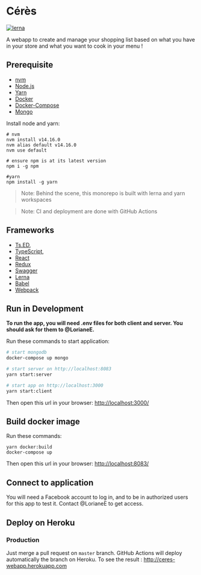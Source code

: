 # Cérès
[![lerna](https://img.shields.io/badge/maintained%20with-lerna-cc00ff.svg)](https://lerna.js.org/)

A webapp to create and manage your shopping list based on what you have in your store and what you want to cook
in your menu !

## Prerequisite

* [nvm](https://github.com/creationix/nvm)
* [Node.js](https://nodejs.org)
* [Yarn](https://yarnpkg.com/)
* [Docker](https://docs.docker.com/install/#supported-platforms)
* [Docker-Compose](https://docs.docker.com/compose/install)
* [Mongo](https://www.mongodb.com/cloud/atlas/lp/general/try?jmp=search&utm_source=google&utm_campaign=GS_EMEA_France_Search_Brand_Atlas_Desktop&utm_term=mongoose%20db&utm_device=c&utm_network=g&utm_medium=cpc_paid_search&utm_matchtype=e&utm_cid=1718986507&utm_asagid=66929792586&utm_adid=335279326559&gclid=CjwKCAjwmZbpBRAGEiwADrmVXq_2s6PG9-0ZS7WPKrPimFgxC9es_lMXgkRVS00F6RzggCNFgoCIiRoCNj4QAvD_BwE)

Install node and yarn:
```
# nvm
nvm install v14.16.0
nvm alias default v14.16.0
nvm use default

# ensure npm is at its latest version
npm i -g npm

#yarn
npm install -g yarn
```

> Note: Behind the scene, this monorepo is built with lerna and yarn workspaces

> Note: CI and deployment are done with GitHub Actions

## Frameworks

* [Ts.ED](https://tsed.io/),
* [TypeScript](https://www.typescriptlang.org/),
* [React](https://fr.reactjs.org/)
* [Redux](https://redux.js.org/)
* [Swagger](http://swagger.io/)
* [Lerna](https://lerna.js.org/)
* [Babel](https://babeljs.io/)
* [Webpack](https://webpack.js.org/)

## Run in Development

**To run the app, you will need .env files for both client and server. You should ask for them to @LorianeE.**

Run these commands to start application:
```sh
# start mongodb
docker-compose up mongo

# start server on http://localhost:8083
yarn start:server

# start app on http://localhost:3000
yarn start:client
```

Then open this url in your browser: [http://localhost:3000/](http://localhost:3000/)

## Build docker image

Run these commands:
```
yarn docker:build
docker-compose up
```

Then open this url in your browser: [http://localhost:8083/](http://localhost:8083/)

## Connect to application

You will need a Facebook account to log in, and to be in authorized users for this app to test it. Contact @LorianeE to get access.

## Deploy on Heroku
### Production

Just merge a pull request on `master` branch. GitHub Actions will deploy automatically the branch on Heroku.
To see the result : http://ceres-webapp.herokuapp.com
